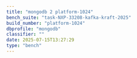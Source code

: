 ```yaml
---
title: "mongodb 2 platform-1024"
bench_suite: "task-NXP-33208-kafka-kraft-2025"
build_number: "platform-1024"
dbprofile: "mongodb"
classifier: ""
date: 2025-07-15T13:27:29
type: "bench"
---
```

